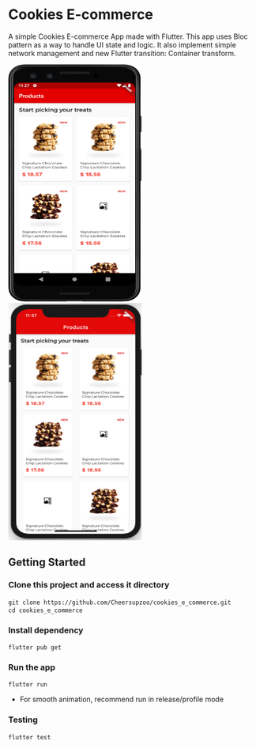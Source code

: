 # Cookies E-commerce

A simple Cookies E-commerce App made with Flutter. This app uses Bloc pattern as a way to handle UI state and logic. It also implement simple network management and new Flutter transition: Container transform.

<tr>
    <td><img src="docs/screenshot.png" width=270 height=480></td>
    <td><img src="docs/screenshot2.png" width=270 height=480></td>

  </tr>

## Getting Started

### Clone this project and access it directory
```
git clone https://github.com/Cheersupzoo/cookies_e_commerce.git
cd cookies_e_commerce
```

### Install dependency
```
flutter pub get
```

### Run the app
```
flutter run
```
* For smooth animation, recommend run in release/profile mode

### Testing
```
flutter test
```
